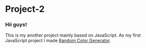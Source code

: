 # Project-2
### Hii guys!

This is my another project mainly based on JavaScript. 
As my first JavaScript project I made [Random Color Generator](https://sanjidhossainirfan.github.io/RandomColorGenerator/). 

